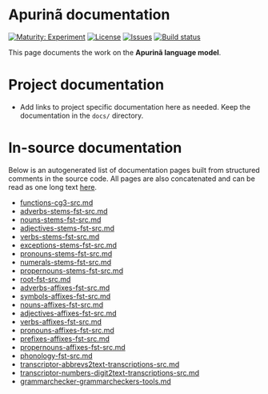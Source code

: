 # Apurinã documentation

[![Maturity: Experiment](https://img.shields.io/badge/Maturity-Experiment-black.svg)](https://giellalt.github.io/MaturityClassification.html)
[![License](https://img.shields.io/github/license/giellalt/lang-apu)](https://raw.githubusercontent.com/giellalt/lang-apu/develop/LICENSE)
[![Issues](https://img.shields.io/github/issues/giellalt/lang-apu)](https://github.com/giellalt/lang-apu/issues)
[![Build status](https://github.com/giellalt/lang-apu/workflows/Speller%20CI+CD/badge.svg)](https://github.com/giellalt/lang-apu/actions)

This page documents the work on the **Apurinã language model**. 

# Project documentation

* Add links to project specific documentation here as needed. Keep the documentation in the `docs/` directory.

# In-source documentation

Below is an autogenerated list of documentation pages built from structured comments in the source code. All pages are also concatenated and can be read as one long text [here](apu.md).
* [functions-cg3-src.md](functions-cg3-src.md)
* [adverbs-stems-fst-src.md](adverbs-stems-fst-src.md)
* [nouns-stems-fst-src.md](nouns-stems-fst-src.md)
* [adjectives-stems-fst-src.md](adjectives-stems-fst-src.md)
* [verbs-stems-fst-src.md](verbs-stems-fst-src.md)
* [exceptions-stems-fst-src.md](exceptions-stems-fst-src.md)
* [pronouns-stems-fst-src.md](pronouns-stems-fst-src.md)
* [numerals-stems-fst-src.md](numerals-stems-fst-src.md)
* [propernouns-stems-fst-src.md](propernouns-stems-fst-src.md)
* [root-fst-src.md](root-fst-src.md)
* [adverbs-affixes-fst-src.md](adverbs-affixes-fst-src.md)
* [symbols-affixes-fst-src.md](symbols-affixes-fst-src.md)
* [nouns-affixes-fst-src.md](nouns-affixes-fst-src.md)
* [adjectives-affixes-fst-src.md](adjectives-affixes-fst-src.md)
* [verbs-affixes-fst-src.md](verbs-affixes-fst-src.md)
* [pronouns-affixes-fst-src.md](pronouns-affixes-fst-src.md)
* [prefixes-affixes-fst-src.md](prefixes-affixes-fst-src.md)
* [propernouns-affixes-fst-src.md](propernouns-affixes-fst-src.md)
* [phonology-fst-src.md](phonology-fst-src.md)
* [transcriptor-abbrevs2text-transcriptions-src.md](transcriptor-abbrevs2text-transcriptions-src.md)
* [transcriptor-numbers-digit2text-transcriptions-src.md](transcriptor-numbers-digit2text-transcriptions-src.md)
* [grammarchecker-grammarcheckers-tools.md](grammarchecker-grammarcheckers-tools.md)
